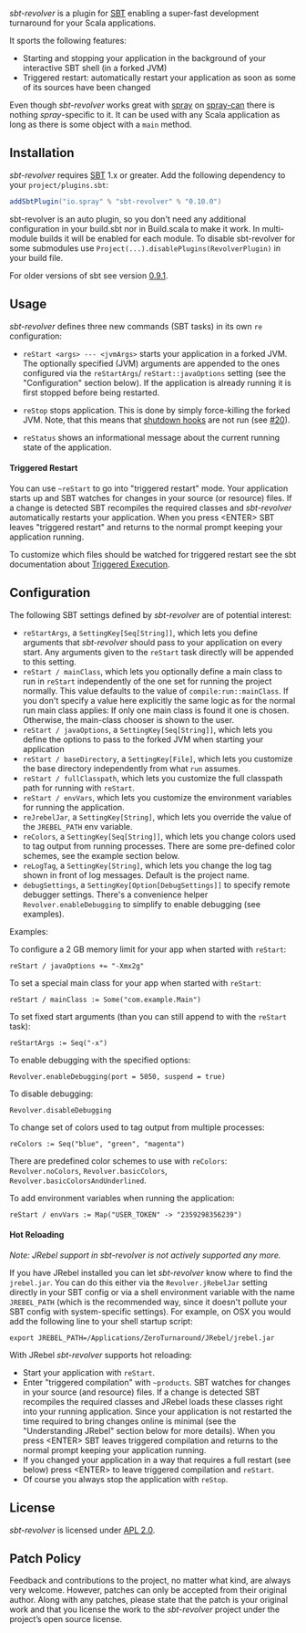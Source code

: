 _sbt-revolver_ is a plugin for [SBT] enabling a super-fast development turnaround for your Scala applications.

It sports the following features:

* Starting and stopping your application in the background of your interactive SBT shell (in a forked JVM)
* Triggered restart: automatically restart your application as soon as some of its sources have been changed

Even though _sbt-revolver_ works great with [spray] on [spray-can] there is nothing _spray_-specific to it. It can
be used with any Scala application as long as there is some object with a `main` method.


## Installation

_sbt-revolver_ requires [SBT] 1.x or greater. Add the following dependency to your `project/plugins.sbt`:

```scala
addSbtPlugin("io.spray" % "sbt-revolver" % "0.10.0")
```

sbt-revolver is an auto plugin, so you don't need any additional configuration in your build.sbt nor in Build.scala
to make it work. In multi-module builds it will be enabled for each module. To disable sbt-revolver for some submodules use `Project(...).disablePlugins(RevolverPlugin)` in your build file.

For older versions of sbt see version [0.9.1](https://github.com/spray/sbt-revolver/tree/v0.9.1).

## Usage

_sbt-revolver_ defines three new commands (SBT tasks) in its own `re` configuration:

* `reStart <args> --- <jvmArgs>` starts your application in a forked JVM.
  The optionally specified (JVM) arguments are appended to the ones configured via the `reStartArgs`/
  `reStart::javaOptions` setting (see the "Configuration" section below). If the application is already running it
  is first stopped before being restarted.

* `reStop` stops application.
  This is done by simply force-killing the forked JVM. Note, that this means that [shutdown hooks] are not run (see
  [#20](https://github.com/spray/sbt-revolver/issues/20)).

* `reStatus` shows an informational message about the current running state of the application.

#### Triggered Restart

You can use `~reStart` to go into "triggered restart" mode. Your application starts up and SBT watches for changes in
your source (or resource) files. If a change is detected SBT recompiles the required classes and _sbt-revolver_
automatically restarts your application.
When you press &lt;ENTER&gt; SBT leaves "triggered restart" and returns to the normal prompt keeping your application running.

To customize which files should be watched for triggered restart see the sbt documentation about [Triggered Execution](http://www.scala-sbt.org/0.13/docs/Triggered-Execution.html).

## Configuration

The following SBT settings defined by _sbt-revolver_ are of potential interest:

* `reStartArgs`, a `SettingKey[Seq[String]]`, which lets you define arguments that _sbt-revolver_ should pass to your
  application on every start. Any arguments given to the `reStart` task directly will be appended to this setting.
* `reStart / mainClass`, which lets you optionally define a main class to run in `reStart` independently of the
  one set for running the project normally. This value defaults to the value of `compile:run::mainClass`. If you
  don't specify a value here explicitly the same logic as for the normal run main class applies: If only one main class
  is found it one is chosen. Otherwise, the main-class chooser is shown to the user.
* `reStart / javaOptions`, a `SettingKey[Seq[String]]`, which lets you define the options to pass to the forked JVM
  when starting your application
* `reStart / baseDirectory`, a `SettingKey[File]`, which lets you customize the base directory independently from
  what `run` assumes.
* `reStart / fullClasspath`, which lets you customize the full classpath path for running with `reStart`.
* `reStart / envVars`, which lets you customize the environment variables for running the application.
* `reJrebelJar`, a `SettingKey[String]`, which lets you override the value of the `JREBEL_PATH` env variable.
* `reColors`, a `SettingKey[Seq[String]]`, which lets you change colors used to tag output from running processes.
  There are some pre-defined color schemes, see the example section below.
* `reLogTag`, a `SettingKey[String]`, which lets you change the log tag shown in front of log messages. Default is the
  project name.
* `debugSettings`, a `SettingKey[Option[DebugSettings]]` to specify remote debugger settings. There's a convenience
  helper `Revolver.enableDebugging` to simplify to enable debugging (see examples).

Examples:

To configure a 2 GB memory limit for your app when started with `reStart`:

    reStart / javaOptions += "-Xmx2g"

To set a special main class for your app when started with `reStart`:

    reStart / mainClass := Some("com.example.Main")

To set fixed start arguments (than you can still append to with the `reStart` task):

    reStartArgs := Seq("-x")

To enable debugging with the specified options:

    Revolver.enableDebugging(port = 5050, suspend = true)

To disable debugging:

    Revolver.disableDebugging

To change set of colors used to tag output from multiple processes:

    reColors := Seq("blue", "green", "magenta")

There are predefined color schemes to use with `reColors`: `Revolver.noColors`, `Revolver.basicColors`,
`Revolver.basicColorsAndUnderlined`.

To add environment variables when running the application:

    reStart / envVars := Map("USER_TOKEN" -> "2359298356239")

#### Hot Reloading

*Note: JRebel support in sbt-revolver is not actively supported any more.*

If you have JRebel installed you can let _sbt-revolver_ know where to find the `jrebel.jar`. You can do this
either via the `Revolver.jRebelJar` setting directly in your SBT config or via a shell environment variable with the
name `JREBEL_PATH` (which is the recommended way, since it doesn't pollute your SBT config with system-specific settings).
For example, on OSX you would add the following line to your shell startup script:

    export JREBEL_PATH=/Applications/ZeroTurnaround/JRebel/jrebel.jar

With JRebel _sbt-revolver_ supports hot reloading:

* Start your application with `reStart`.
* Enter "triggered compilation" with `~products`. SBT watches for changes in your source (and resource) files.
  If a change is detected SBT recompiles the required classes and JRebel loads these classes right into your running
  application. Since your application is not restarted the time required to bring changes online is minimal (see
  the "Understanding JRebel" section below for more details). When you press &lt;ENTER&gt; SBT leaves triggered compilation
  and returns to the normal prompt keeping your application running.
* If you changed your application in a way that requires a full restart (see below) press &lt;ENTER&gt; to leave
  triggered compilation and `reStart`.
* Of course you always stop the application with `reStop`.

## License

_sbt-revolver_ is licensed under [APL 2.0].


## Patch Policy

Feedback and contributions to the project, no matter what kind, are always very welcome.
However, patches can only be accepted from their original author.
Along with any patches, please state that the patch is your original work and that you license the work to the
_sbt-revolver_ project under the project’s open source license.


  [SBT]: https://github.com/harrah/xsbt/wiki
  [JRebel]: http://zeroturnaround.com/software/jrebel/
  [xsbt-web-plugin]: https://github.com/aolshevskiy/xsbt-web-plugin
  [spray]: http://spray.io
  [spray-can]: https://github.com/spray/spray-can
  [shutdown hooks]: http://docs.oracle.com/javase/6/docs/api/java/lang/Runtime.html#addShutdownHook(java.lang.Thread)
  [JRebel FAQ]: http://zeroturnaround.com/software/jrebel/learn/faq/
  [APL 2.0]: http://www.apache.org/licenses/LICENSE-2.0
